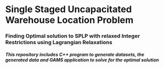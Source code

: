 # Single Staged Uncapacitated Warehouse Location Problem
### Finding Optimal solution to SPLP with relaxed Integer Restrictions using Lagrangian Relaxations

##### This repository includes C++ program to generate datasets, the generated data and GAMS application to solve for the optimal solution
